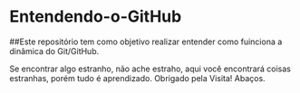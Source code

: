 # Entendendo-o-GitHub

##Este repositório tem como objetivo realizar entender como fuinciona a dinâmica do Git/GitHub.

Se encontrar algo estranho, não ache estraho, aqui você encontrará coisas estranhas, porém tudo é aprendizado.
Obrigado pela Visita!
Abaços.
